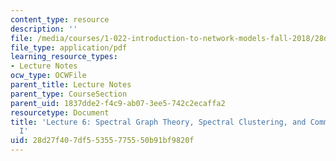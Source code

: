 ```yaml
---
content_type: resource
description: ''
file: /media/courses/1-022-introduction-to-network-models-fall-2018/28d27f407df55355775550b91bf9820f_MIT1_022F18_lec6.pdf
file_type: application/pdf
learning_resource_types:
- Lecture Notes
ocw_type: OCWFile
parent_title: Lecture Notes
parent_type: CourseSection
parent_uid: 1837dde2-f4c9-ab07-3ee5-742c2ecaffa2
resourcetype: Document
title: 'Lecture 6: Spectral Graph Theory, Spectral Clustering, and Community Detection
  I'
uid: 28d27f40-7df5-5355-7755-50b91bf9820f
---
```

